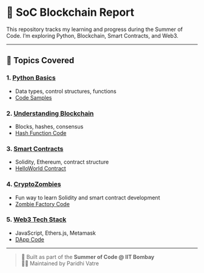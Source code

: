# 🚀 SoC Blockchain Report

This repository tracks my learning and progress during the Summer of Code. I’m exploring Python, Blockchain, Smart Contracts, and Web3.

---

## 🧩 Topics Covered

### 1. [Python Basics](./Python-Basics/summary.md)
- Data types, control structures, functions
- [Code Samples](./Python-Basics/example_code.py)

### 2. [Understanding Blockchain](./Understanding-Blockchain/summary.md)
- Blocks, hashes, consensus
- [Hash Function Code](./Understanding-Blockchain/hash_function_example.py)

### 3. [Smart Contracts](./Smart-Contracts/summary.md)
- Solidity, Ethereum, contract structure
- [HelloWorld Contract](./Smart-Contracts/HelloWorld.sol)

### 4. [CryptoZombies](./CryptoZombies/summary.md)
- Fun way to learn Solidity and smart contract development
- [Zombie Factory Code](./CryptoZombies/zombie_factory.sol)

### 5. [Web3 Tech Stack](./Web3-Tech-Stack/summary.md)
- JavaScript, Ethers.js, Metamask
- [DApp Code](./Web3-Tech-Stack/sample_dapp.js)

---

> 📘 Built as part of the **Summer of Code @ IIT Bombay**  
> 🧑‍💻 Maintained by Paridhi Vatre
